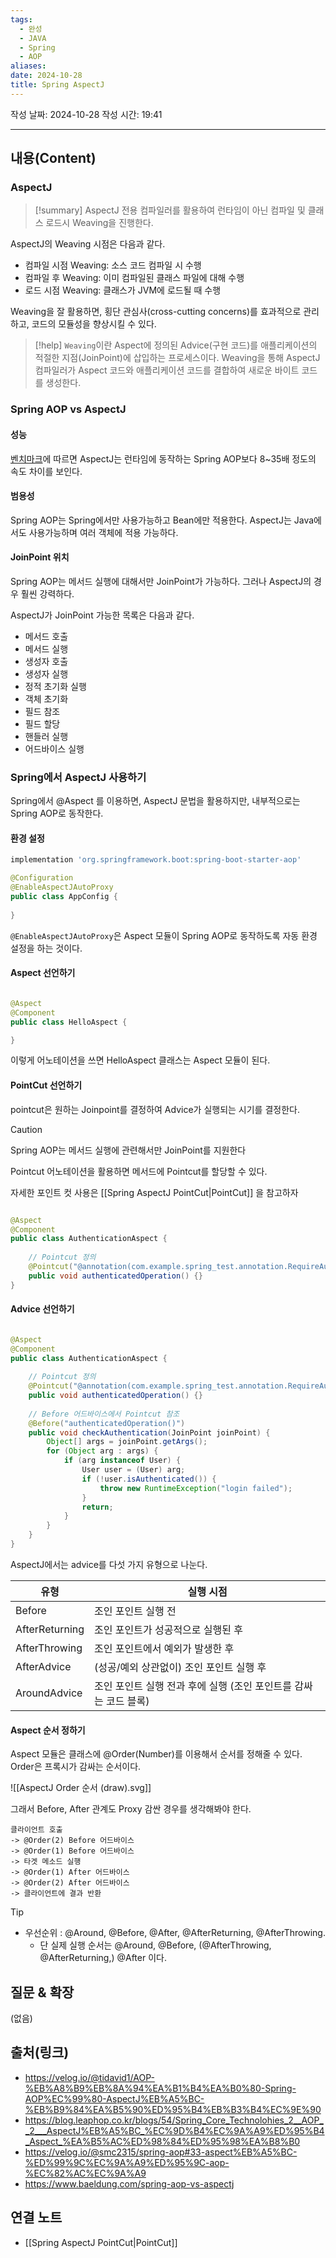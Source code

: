 ```yaml
---
tags:
  - 완성
  - JAVA
  - Spring
  - AOP
aliases: 
date: 2024-10-28
title: Spring AspectJ
---
```

작성 날짜: 2024-10-28
작성 시간: 19:41


----
## 내용(Content)

### AspectJ

>[!summary]
>AspectJ 전용 컴파일러를 활용하여 런타임이 아닌 컴파일 및 클래스 로드시 Weaving을 진행한다.

AspectJ의 Weaving 시점은 다음과 같다.

- 컴파일 시점 Weaving: 소스 코드 컴파일 시 수행
- 컴파일 후 Weaving: 이미 컴파일된 클래스 파일에 대해 수행
- 로드 시점 Weaving: 클래스가 JVM에 로드될 때 수행

Weaving을 잘 활용하면, 횡단 관심사(cross-cutting concerns)를 효과적으로 관리하고, 코드의 모듈성을 향상시킬 수 있다.

>[!help]
>`Weaving`이란 Aspect에 정의된 Advice(구현 코드)를 애플리케이션의 적절한 지점(JoinPoint)에 삽입하는 프로세스이다. Weaving을 통해 AspectJ 컴파일러가 Aspect 코드와 애플리케이션 코드를 결합하여 새로운 바이트 코드를 생성한다.


### Spring AOP vs AspectJ

#### 성능

[벤치마크](https://web.archive.org/web/20150520175004/https://docs.codehaus.org/display/AW/AOP+Benchmark)에 따르면 AspectJ는 런타임에 동작하는 Spring AOP보다 8~35배 정도의 속도 차이를 보인다.

#### 범용성

Spring AOP는 Spring에서만 사용가능하고 Bean에만 적용한다. AspectJ는 Java에서도 사용가능하며 여러 객체에 적용 가능하다.

#### JoinPoint 위치

Spring AOP는 메서드 실행에 대해서만 JoinPoint가 가능하다. 그러나 AspectJ의 경우 훨씬 강력하다.

AspectJ가 JoinPoint 가능한 목록은 다음과 같다.
- 메서드 호출
- 메서드 실행
- 생성자 호출
- 생성자 실행
- 정적 초기화 실행
- 객체 초기화
- 필드 참조
- 필드 할당
- 핸들러 실행
- 어드바이스 실행

### Spring에서 AspectJ 사용하기

Spring에서 @Aspect 를 이용하면, AspectJ 문법을 활용하지만, 내부적으로는 Spring AOP로 동작한다.

#### 환경 설정

```gradle
implementation 'org.springframework.boot:spring-boot-starter-aop'
```

```java
@Configuration
@EnableAspectJAutoProxy
public class AppConfig {
    
}

```

`@EnableAspectJAutoProxy`은 Aspect 모듈이 Spring AOP로 동작하도록 자동 환경 설정을 하는 것이다.

#### Aspect 선언하기

```java

@Aspect
@Component
public class HelloAspect {

}
```

이렇게 어노테이션을 쓰면 HelloAspect 클래스는 Aspect 모듈이 된다.

#### PointCut 선언하기

pointcut은 원하는 Joinpoint를 결정하여 Advice가 실행되는 시기를 결정한다. 

>[!caution]
>Spring AOP는 메서드 실행에 관련해서만 JoinPoint를 지원한다

Pointcut 어노테이션을 활용하면 메서드에 Pointcut를 할당할 수 있다.

자세한 포인트 컷 사용은 [[Spring AspectJ PointCut|PointCut]] 을 참고하자

```java

@Aspect
@Component
public class AuthenticationAspect {
    
    // Pointcut 정의
    @Pointcut("@annotation(com.example.spring_test.annotation.RequireAuthentication)")
    public void authenticatedOperation() {}
}
```

#### Advice 선언하기

```java

@Aspect
@Component
public class AuthenticationAspect {
    
    // Pointcut 정의
    @Pointcut("@annotation(com.example.spring_test.annotation.RequireAuthentication)")
    public void authenticatedOperation() {}
    
    // Before 어드바이스에서 Pointcut 참조
    @Before("authenticatedOperation()")
    public void checkAuthentication(JoinPoint joinPoint) {
        Object[] args = joinPoint.getArgs();
        for (Object arg : args) {
            if (arg instanceof User) {
                User user = (User) arg;
                if (!user.isAuthenticated()) {
                    throw new RuntimeException("login failed");
                }
                return;
            }
        }
    }
}
```

AspectJ에서는 advice를 다섯 가지 유형으로 나눈다.

|**유형**|**실행 시점**|
|---|---|
|Before|조인 포인트 실행 전|
|AfterReturning|조인 포인트가 성공적으로 실행된 후|
|AfterThrowing|조인 포인트에서 예외가 발생한 후|
|AfterAdvice|(성공/예외 상관없이) 조인 포인트 실행 후|
|AroundAdvice|조인 포인트 실행 전과 후에 실행 (조인 포인트를 감싸는 코드 블록)|

#### Aspect 순서 정하기

Aspect 모듈은 클래스에 @Order(Number)를 이용해서 순서를 정해줄 수 있다. Order은 프록시가 감싸는 순서이다.

![[AspectJ Order 순서 (draw).svg]]

그래서 Before, After 관계도 Proxy 감싼 경우를 생각해봐야 한다.

```text
클라이언트 호출
-> @Order(2) Before 어드바이스
-> @Order(1) Before 어드바이스
-> 타겟 메소드 실행
-> @Order(1) After 어드바이스
-> @Order(2) After 어드바이스
-> 클라이언트에 결과 반환
```

>[!tip]
>- 우선순위 : @Around, @Before, @After, @AfterReturning, @AfterThrowing.
>    - 단 실제 실행 순서는 @Around, @Before, (@AfterThrowing, @AfterReturning,) @After 이다.

## 질문 & 확장

(없음)

## 출처(링크)

- https://velog.io/@tidavid1/AOP-%EB%A8%B9%EB%8A%94%EA%B1%B4%EA%B0%80-Spring-AOP%EC%99%80-AspectJ%EB%A5%BC-%EB%B9%84%EA%B5%90%ED%95%B4%EB%B3%B4%EC%9E%90
- https://blog.leaphop.co.kr/blogs/54/Spring_Core_Technolohies_2__AOP__2___AspectJ%EB%A5%BC_%EC%9D%B4%EC%9A%A9%ED%95%B4_Aspect_%EA%B5%AC%ED%98%84%ED%95%98%EA%B8%B0
- https://velog.io/@smc2315/spring-aop#33-aspect%EB%A5%BC-%ED%99%9C%EC%9A%A9%ED%95%9C-aop-%EC%82%AC%EC%9A%A9
- https://www.baeldung.com/spring-aop-vs-aspectj


## 연결 노트

- [[Spring AspectJ PointCut|PointCut]]








